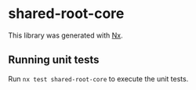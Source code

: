 # shared-root-core

This library was generated with [Nx](https://nx.dev).

## Running unit tests

Run `nx test shared-root-core` to execute the unit tests.
